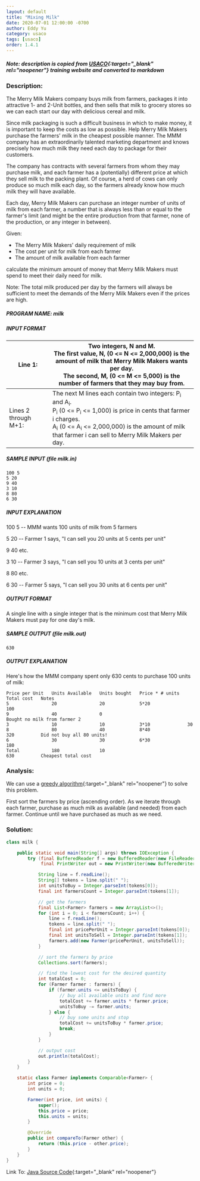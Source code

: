 ```yaml
---
layout: default
title: "Mixing Milk"
date: 2020-07-01 12:00:00 -0700
author: Eddy Yu
category: usaco
tags: [usaco]
order: 1.4.1
---
```


##### Note: description is copied from [USACO](http://www.usaco.org/){:target="_blank" rel="noopener"} training website and converted to markdown

### Description:
The Merry Milk Makers company buys milk from farmers, packages it into 
attractive 1- and 2-Unit bottles, and then sells that milk to grocery 
stores so we can each start our day with delicious cereal and milk.

Since milk packaging is such a difficult business in which to make money, 
it is important to keep the costs as low as possible. Help Merry Milk 
Makers purchase the farmers' milk in the cheapest possible manner. The MMM 
company has an extraordinarily talented marketing department and knows 
precisely how much milk they need each day to package for their customers.

The company has contracts with several farmers from whom they may purchase 
milk, and each farmer has a (potentially) different price at which they sell 
milk to the packing plant. Of course, a herd of cows can only produce so much 
milk each day, so the farmers already know how much milk they will have 
available.

Each day, Merry Milk Makers can purchase an integer number of units of milk 
from each farmer, a number that is always less than or equal to the farmer's 
limit (and might be the entire production from that farmer, none of the 
production, or any integer in between).

Given:

* The Merry Milk Makers' daily requirement of milk
* The cost per unit for milk from each farmer
* The amount of milk available from each farmer

calculate the minimum amount of money that Merry Milk Makers must spend to meet 
their daily need for milk.

Note: The total milk produced per day by the farmers will always be sufficient 
to meet the demands of the Merry Milk Makers even if the prices are high.

##### PROGRAM NAME: milk

##### INPUT FORMAT

Line 1:              | Two integers, N and M.<br/>The first value, N, (0 <= N <= 2,000,000) is the amount of milk that Merry Milk Makers wants per day.<br/>The second, M, (0 <= M <= 5,000) is the number of farmers that they may buy from.
---------------------|---------------------
Lines 2 through M+1: | The next M lines each contain two integers: P<sub>i</sub> and A<sub>i</sub>.<br/>P<sub>i</sub> (0 <= P<sub>i</sub> <= 1,000) is price in cents that farmer i charges.<br/>A<sub>i</sub> (0 <= A<sub>i</sub> <= 2,000,000) is the amount of milk that farmer i can sell to Merry Milk Makers per day.

##### SAMPLE INPUT (file milk.in)
```
100 5
5 20
9 40
3 10
8 80
6 30
```

##### INPUT EXPLANATION
100 5 -- MMM wants 100 units of milk from 5 farmers

5 20  -- Farmer 1 says, "I can sell you 20 units at 5 cents per unit"

9 40     etc.

3 10  -- Farmer 3 says, "I can sell you 10 units at 3 cents per unit"

8 80     etc.

6 30  -- Farmer 5 says, "I can sell you 30 units at 6 cents per unit"

##### OUTPUT FORMAT
A single line with a single integer that is the minimum cost that Merry Milk 
Makers must pay for one day's milk.

##### SAMPLE OUTPUT (file milk.out)
```
630
```
##### OUTPUT EXPLANATION
Here's how the MMM company spent only 630 cents to purchase 100 units of milk:
```
Price per Unit   Units Available   Units bought   Price * # units   Total cost   Notes
5                20                20             5*20              100
9                40                0                                             Bought no milk from farmer 2
3                10                10             3*10              30
8                80                40             8*40              320          Did not buy all 80 units!
6                30                30             6*30              180
Total            180               10                               630          Cheapest total cost
```

### Analysis:
We can use a [greedy algorithm](https://en.wikipedia.org/wiki/Greedy_algorithm){:target="_blank" rel="noopener"} 
to solve this problem.

First sort the farmers by price (ascending order). As we iterate through
each farmer, purchase as much milk as available (and needed) from each
farmer. Continue until we have purchased as much as we need.
    
### Solution:
```java
class milk {

    public static void main(String[] args) throws IOException {
        try (final BufferedReader f = new BufferedReader(new FileReader("milk.in"));
             final PrintWriter out = new PrintWriter(new BufferedWriter(new FileWriter("milk.out")))) {

            String line = f.readLine();
            String[] tokens = line.split(" ");
            int unitsToBuy = Integer.parseInt(tokens[0]);
            final int farmersCount = Integer.parseInt(tokens[1]);

            // get the farmers
            final List<Farmer> farmers = new ArrayList<>();
            for (int i = 0; i < farmersCount; i++) {
                line = f.readLine();
                tokens = line.split(" ");
                final int pricePerUnit = Integer.parseInt(tokens[0]);
                final int unitsToSell = Integer.parseInt(tokens[1]);
                farmers.add(new Farmer(pricePerUnit, unitsToSell));
            }

            // sort the farmers by price
            Collections.sort(farmers);

            // find the lowest cost for the desired quantity
            int totalCost = 0;
            for (Farmer farmer : farmers) {
                if (farmer.units <= unitsToBuy) {
                    // buy all available units and find more
                    totalCost += farmer.units * farmer.price;
                    unitsToBuy -= farmer.units;
                } else {
                    // buy some units and stop
                    totalCost += unitsToBuy * farmer.price;
                    break;
                }
            }

            // output cost
            out.println(totalCost);
        }
    }

    static class Farmer implements Comparable<Farmer> {
        int price = 0;
        int units = 0;

        Farmer(int price, int units) {
            super();
            this.price = price;
            this.units = units;
        }

        @Override
        public int compareTo(Farmer other) {
            return (this.price - other.price);
        }
    }
}
``` 
Link To: [Java Source Code](https://github.com/eddycyu/usaco/blob/master/src/milk.java){:target="_blank" rel="noopener"}
